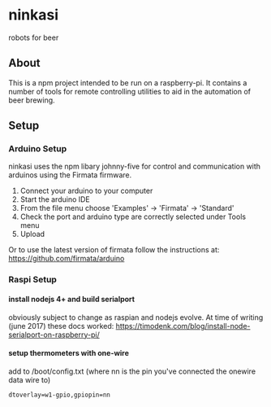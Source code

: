 # ninkasi

robots for beer

## About

This is a npm project intended to be run on a raspberry-pi. It contains a number of tools for remote controlling utilities to aid in the automation of beer brewing.

## Setup

### Arduino Setup
ninkasi uses the npm libary johnny-five for control and communication with arduinos using the Firmata firmware. 
1. Connect your arduino to your computer 
1. Start the arduino IDE
1. From the file menu choose 'Examples' -> 'Firmata' -> 'Standard'
1. Check the port and arduino type are correctly selected under Tools menu
1. Upload

Or to use the latest version of firmata follow the instructions at: https://github.com/firmata/arduino
 

### Raspi Setup

#### install nodejs 4+ and build serialport
obviously subject to change as raspian and nodejs evolve. At time of writing (june 2017) these docs worked:
https://timodenk.com/blog/install-node-serialport-on-raspberry-pi/

#### setup thermometers with one-wire

add to /boot/config.txt
(where nn is the pin you've connected the onewire data wire to)
```
dtoverlay=w1-gpio,gpiopin=nn

```
